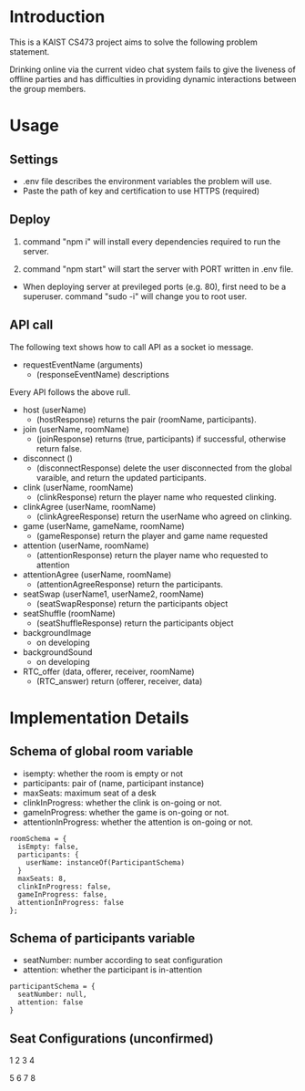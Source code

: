 # Introduction

This is a KAIST CS473 project aims to solve the following problem statement.

Drinking online via the current video chat system fails to give the liveness of offline parties and has difficulties in providing dynamic interactions between the group members.

# Usage

## Settings

- .env file describes the environment variables the problem will use.
- Paste the path of key and certification to use HTTPS (required)

## Deploy

1. command "npm i" will install every dependencies required to run the server.

2. command "npm start" will start the server with PORT written in .env file.

- When deploying server at previleged ports (e.g. 80), first need to be a superuser. command "sudo -i" will change you to root user.

## API call

The following text shows how to call API as a socket io message.

- requestEventName (arguments)
  - (responseEventName) descriptions

Every API follows the above rull.

- host (userName)
  - (hostResponse) returns the pair (roomName, participants).
- join (userName, roomName)
  - (joinResponse) returns (true, participants) if successful, otherwise return false.
- disconnect ()
  - (disconnectResponse) delete the user disconnected from the global varaible, and return the updated participants.
- clink (userName, roomName)
  - (clinkResponse) return the player name who requested clinking.
- clinkAgree (userName, roomName)
  - (clinkAgreeResponse) return the userName who agreed on clinking.
- game (userName, gameName, roomName)
  - (gameResponse) return the player and game name requested
- attention (userName, roomName)
  - (attentionResponse) return the player name who requested to attention
- attentionAgree (userName, roomName)
  - (attentionAgreeResponse) return the participants.
- seatSwap (userName1, userName2, roomName)
  - (seatSwapResponse) return the participants object
- seatShuffle (roomName)
  - (seatShuffleResponse) return the participants object
- backgroundImage
  - on developing
- backgroundSound
  - on developing
- RTC_offer (data, offerer, receiver, roomName)
  - (RTC_answer) return (offerer, receiver, data)

# Implementation Details

## Schema of global room variable

- isempty: whether the room is empty or not
- participants: pair of (name, participant instance)
- maxSeats: maximum seat of a desk
- clinkInProgress: whether the clink is on-going or not.
- gameInProgress: whether the game is on-going or not.
- attentionInProgress: whether the attention is on-going or not.

```
roomSchema = {
  isEmpty: false,
  participants: {
    userName: instanceOf(ParticipantSchema)
  }
  maxSeats: 8,
  clinkInProgress: false,
  gameInProgress: false,
  attentionInProgress: false
};
```

## Schema of participants variable

- seatNumber: number according to seat configuration
- attention: whether the participant is in-attention

```
participantSchema = {
  seatNumber: null,
  attention: false
}
```

## Seat Configurations (unconfirmed)

1 2 3 4

5 6 7 8
